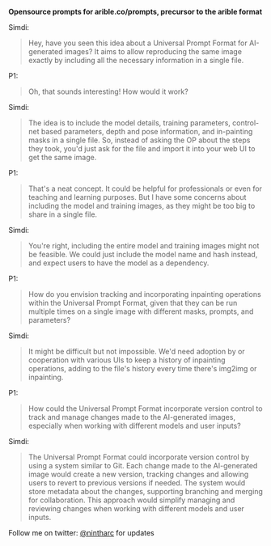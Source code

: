 

**Opensource prompts for arible.co/prompts, precursor to the arible format**

Simdi: 

> Hey, have you seen this idea about a Universal Prompt Format for
> AI-generated images? It aims to allow reproducing the same image exactly
> by including all the necessary information in a single file.

P1: 

> Oh, that sounds interesting! How would it work?

Simdi: 

> The idea is to include the model details, training parameters,
> control-net based parameters, depth and pose information, and
> in-painting masks in a single file. So, instead of asking the OP about
> the steps they took, you'd just ask for the file and import it into
> your web UI to get the same image.

P1: 

> That's a neat concept. It could be helpful for professionals or even
> for teaching and learning purposes. But I have some concerns about
> including the model and training images, as they might be too big to
> share in a single file.

Simdi: 

> You're right, including the entire model and training images might not
> be feasible. We could just include the model name and hash instead,
> and expect users to have the model as a dependency.

P1: 

> How do you envision tracking and incorporating inpainting operations
> within the Universal Prompt Format, given that they can be run
> multiple times on a single image with different masks, prompts, and
> parameters?

Simdi: 

> It might be difficult but not impossible. We'd need adoption by or
> cooperation with various UIs to keep a history of inpainting
> operations, adding to the file's history every time there's img2img or
> inpainting.

P1: 

> How could the Universal Prompt Format incorporate version control to
> track and manage changes made to the AI-generated images, especially
> when working with different models and user inputs?

Simdi: 

> The Universal Prompt Format could incorporate version control by using
> a system similar to Git. Each change made to the AI-generated image
> would create a new version, tracking changes and allowing users to
> revert to previous versions if needed. The system would store metadata
> about the changes, supporting branching and merging for collaboration.
> This approach would simplify managing and reviewing changes when
> working with different models and user inputs.

Follow me on twitter: [@nintharc](https://twitter.com/nintharc) for updates
